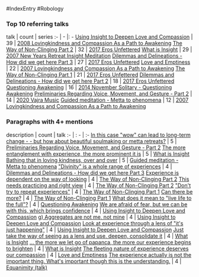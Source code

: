 #IndexEntry #Robology

### Top 10 referring talks
talk | count | series
:- | - |: -
<a data-href="Using Insight to Deepen Love and Compassion" href="Using+Insight+to+Deepen+Love+and+Compassion" class="internal-link">Using Insight to Deepen Love and Compassion</a> | 39 | <a data-href="2008 Lovingkindness and Compassion As a Path to Awakening" href="2008+Lovingkindness+and+Compassion+As+a+Path+to+Awakening" class="internal-link">2008 Lovingkindness and Compassion As a Path to Awakening</a>
<a data-href="The Way of Non-Clinging Part 2" href="The+Way+of+Non-Clinging+Part+2" class="internal-link">The Way of Non-Clinging Part 2</a> | 32 | <a data-href="2017 Eros Unfettered" href="2017+Eros+Unfettered" class="internal-link">2017 Eros Unfettered</a>
<a data-href="What is Insight" href="What+is+Insight" class="internal-link">What is Insight</a> | 29 | <a data-href="2007 New Years Retreat Insight Meditation" href="2007+New+Years+Retreat+Insight+Meditation" class="internal-link">2007 New Years Retreat Insight Meditation</a>
<a data-href="Dilemmas and Delineations - How did we get here Part 3" href="Dilemmas+and+Delineations+-+How+did+we+get+here+Part+3" class="internal-link">Dilemmas and Delineations - How did we get here Part 3</a> | 27 | <a data-href="2017 Eros Unfettered" href="2017+Eros+Unfettered" class="internal-link">2017 Eros Unfettered</a>
<a data-href="Love and Emptiness" href="Love+and+Emptiness" class="internal-link">Love and Emptiness</a> | 22 | <a data-href="2007 Lovingkindness and Compassion As a Path to Awakening" href="2007+Lovingkindness+and+Compassion+As+a+Path+to+Awakening" class="internal-link">2007 Lovingkindness and Compassion As a Path to Awakening</a>
<a data-href="The Way of Non-Clinging Part 1" href="The+Way+of+Non-Clinging+Part+1" class="internal-link">The Way of Non-Clinging Part 1</a> | 21 | <a data-href="2017 Eros Unfettered" href="2017+Eros+Unfettered" class="internal-link">2017 Eros Unfettered</a>
<a data-href="Dilemmas and Delineations - How did we get here Part 2" href="Dilemmas+and+Delineations+-+How+did+we+get+here+Part+2" class="internal-link">Dilemmas and Delineations - How did we get here Part 2</a> | 18 | <a data-href="2017 Eros Unfettered" href="2017+Eros+Unfettered" class="internal-link">2017 Eros Unfettered</a>
<a data-href="Questioning Awakening" href="Questioning+Awakening" class="internal-link">Questioning Awakening</a> | 16 | <a data-href="2014 November Solitary - Questioning Awakening" href="2014+November+Solitary+-+Questioning+Awakening" class="internal-link">2014 November Solitary - Questioning Awakening</a>
<a data-href="Preliminaries Regarding Voice, Movement, and Gesture - Part 2" href="Preliminaries+Regarding+Voice%2C+Movement%2C+and+Gesture+-+Part+2" class="internal-link">Preliminaries Regarding Voice, Movement, and Gesture - Part 2</a> | 14 | <a data-href="2020 Vajra Music" href="2020+Vajra+Music" class="internal-link">2020 Vajra Music</a>
<a data-href="Guided meditation - Metta to phenomena" href="Guided+meditation+-+Metta+to+phenomena" class="internal-link">Guided meditation - Metta to phenomena</a> | 12 | <a data-href="2007 Lovingkindness and Compassion As a Path to Awakening" href="2007+Lovingkindness+and+Compassion+As+a+Path+to+Awakening" class="internal-link">2007 Lovingkindness and Compassion As a Path to Awakening</a>

### Paragraphs with 4+ mentions
description | count | talk
:- | : - | :-
<a aria-label-position="top" aria-label="Preliminaries Regarding Voice, Movement, and Gesture - Part 2 > In this case wow can lead to long-term change - - but how about beautiful soulmaking or metta retreats" data-href="Preliminaries Regarding Voice, Movement, and Gesture - Part 2#In this case wow can lead to long-term change - - but how about beautiful soulmaking or metta retreats" href="Preliminaries+Regarding+Voice%2C+Movement%2C+and+Gesture+-+Part+2#In+this+case+%22wow%22+can+lead+to+long-term+change+-+-+but+how+about+beautiful+soulmaking+or+metta+retreats" class="internal-link">In this case &quot;wow&quot; can lead to long-term change - - but how about beautiful soulmaking or metta retreats?</a> | 5 | <a data-href="Preliminaries Regarding Voice, Movement, and Gesture - Part 2" href="Preliminaries+Regarding+Voice%2C+Movement%2C+and+Gesture+-+Part+2" class="internal-link">Preliminaries Regarding Voice, Movement, and Gesture - Part 2</a>
<a aria-label-position="top" aria-label="What is Insight > The more entanglement with experience the more prominent it is" data-href="What is Insight#The more entanglement with experience the more prominent it is" href="What+is+Insight#The+more+entanglement+with+experience+the+more+prominent+it+is" class="internal-link">The more entanglement with experience, the more prominent it is</a> | 5 | <a data-href="What is Insight" href="What+is+Insight" class="internal-link">What is Insight</a>
<a aria-label-position="top" aria-label="Guided meditation - Metta to phenomena > Bathing that in loving kindness over and over" data-href="Guided meditation - Metta to phenomena#Bathing that in loving kindness over and over" href="Guided+meditation+-+Metta+to+phenomena#Bathing+that+in+loving+kindness+over+and+over" class="internal-link">Bathing that in loving kindness, over and over</a> | 5 | <a data-href="Guided meditation - Metta to phenomena" href="Guided+meditation+-+Metta+to+phenomena" class="internal-link">Guided meditation - Metta to phenomena</a>
<a aria-label-position="top" aria-label="Dilemmas and Delineations - How did we get here Part 3 > Divinity is a whole range of experiences" data-href="Dilemmas and Delineations - How did we get here Part 3#Divinity is a whole range of experiences" href="Dilemmas+and+Delineations+-+How+did+we+get+here+Part+3#%22Divinity%22+is+a+whole+range+of+experiences" class="internal-link">&quot;Divinity&quot; is a whole range of experiences</a> | 4 | <a data-href="Dilemmas and Delineations - How did we get here Part 3" href="Dilemmas+and+Delineations+-+How+did+we+get+here+Part+3" class="internal-link">Dilemmas and Delineations - How did we get here Part 3</a>
<a aria-label-position="top" aria-label="The Way of Non-Clinging Part 2 > Experience is dependent on the way of looking" data-href="The Way of Non-Clinging Part 2#Experience is dependent on the way of looking" href="The+Way+of+Non-Clinging+Part+2#Experience+is+dependent+on+the+way+of+looking" class="internal-link">Experience is dependent on the way of looking</a> | 4 | <a data-href="The Way of Non-Clinging Part 2" href="The+Way+of+Non-Clinging+Part+2" class="internal-link">The Way of Non-Clinging Part 2</a>
<a aria-label-position="top" aria-label="The Way of Non-Clinging Part 2 > This needs practicing and right view" data-href="The Way of Non-Clinging Part 2#This needs practicing and right view" href="The+Way+of+Non-Clinging+Part+2#This+needs+practicing+and+right+view" class="internal-link">This needs practicing and right view</a> | 4 | <a data-href="The Way of Non-Clinging Part 2" href="The+Way+of+Non-Clinging+Part+2" class="internal-link">The Way of Non-Clinging Part 2</a>
<a aria-label-position="top" aria-label="The Way of Non-Clinging Part 1 > Dont try to repeat experiences" data-href="The Way of Non-Clinging Part 1#Don't try to repeat experiences" href="The+Way+of+Non-Clinging+Part+1#%22Don%27t+try+to+repeat+experiences%22" class="internal-link">&quot;Don&#x27;t try to repeat experiences&quot;</a> | 4 | <a data-href="The Way of Non-Clinging Part 1" href="The+Way+of+Non-Clinging+Part+1" class="internal-link">The Way of Non-Clinging Part 1</a>
<a aria-label-position="top" aria-label="The Way of Non-Clinging Part 1 > Can there be more" data-href="The Way of Non-Clinging Part 1#Can there be more" href="The+Way+of+Non-Clinging+Part+1#Can+there+be+more" class="internal-link">Can there be more?</a> | 4 | <a data-href="The Way of Non-Clinging Part 1" href="The+Way+of+Non-Clinging+Part+1" class="internal-link">The Way of Non-Clinging Part 1</a>
<a aria-label-position="top" aria-label="Questioning Awakening > What does it mean to live life to the full" data-href="Questioning Awakening#What does it mean to live life to the full" href="Questioning+Awakening#What+does+it+mean+to+%22live+life+to+the+full%22" class="internal-link">What does it mean to &quot;live life to the full&quot;?</a> | 4 | <a data-href="Questioning Awakening" href="Questioning+Awakening" class="internal-link">Questioning Awakening</a>
<a aria-label-position="top" aria-label="Using Insight to Deepen Love and Compassion > We are afraid of fear but we can be with this which brings confidence" data-href="Using Insight to Deepen Love and Compassion#We are afraid of fear but we can be with this which brings confidence" href="Using+Insight+to+Deepen+Love+and+Compassion#We+are+afraid+of+fear+but+we+can+be+with+this+which+brings+confidence" class="internal-link">We are afraid of fear, but we can be with this, which brings confidence</a> | 4 | <a data-href="Using Insight to Deepen Love and Compassion" href="Using+Insight+to+Deepen+Love+and+Compassion" class="internal-link">Using Insight to Deepen Love and Compassion</a>
<a aria-label-position="top" aria-label="Using Insight to Deepen Love and Compassion > g Aggregates are not me not mine" data-href="Using Insight to Deepen Love and Compassion#g Aggregates are not me not mine" href="Using+Insight+to+Deepen+Love+and+Compassion#g+Aggregates+are+not+me+not+mine" class="internal-link">g) Aggregates are not me, not mine</a> | 4 | <a data-href="Using Insight to Deepen Love and Compassion" href="Using+Insight+to+Deepen+Love+and+Compassion" class="internal-link">Using Insight to Deepen Love and Compassion</a>
<a aria-label-position="top" aria-label="Using Insight to Deepen Love and Compassion > Look at experience through a lens of its just happening" data-href="Using Insight to Deepen Love and Compassion#Look at experience through a lens of it's just happening" href="Using+Insight+to+Deepen+Love+and+Compassion#Look+at+experience+through+a+lens+of+%22it%27s+just+happening%22" class="internal-link">Look at experience through a lens of &quot;it&#x27;s just happening&quot;</a> | 4 | <a data-href="Using Insight to Deepen Love and Compassion" href="Using+Insight+to+Deepen+Love+and+Compassion" class="internal-link">Using Insight to Deepen Love and Compassion</a>
<a aria-label-position="top" aria-label="What is Insight > Just take the way of seeing as a lens and use deepen consolidate it" data-href="What is Insight#Just take the way of seeing as a lens and use deepen consolidate it" href="What+is+Insight#Just+take+the+way+of+seeing+as+a+lens+and+use+deepen+consolidate+it" class="internal-link">Just take the way of seeing as a lens and use, deepen, consolidate it</a> | 4 | <a data-href="What is Insight" href="What+is+Insight" class="internal-link">What is Insight</a>
<a aria-label-position="top" aria-label="What is Insight >  the more we let go of papanca the more our experience begins to brighten" data-href="What is Insight# the more we let go of papanca the more our experience begins to brighten" href="What+is+Insight#+the+more+we+let+go+of+papanca+the+more+our+experience+begins+to+brighten" class="internal-link">... the more we let go of papanca, the more our experience begins to brighten</a> | 4 | <a data-href="What is Insight" href="What+is+Insight" class="internal-link">What is Insight</a>
<a aria-label-position="top" aria-label="Love and Emptiness > The fleeting nature of experience deserves our compassion" data-href="Love and Emptiness#The fleeting nature of experience deserves our compassion" href="Love+and+Emptiness#The+fleeting+nature+of+experience+deserves+our+compassion" class="internal-link">The fleeting nature of experience deserves our compassion</a> | 4 | <a data-href="Love and Emptiness" href="Love+and+Emptiness" class="internal-link">Love and Emptiness</a>
<a aria-label-position="top" aria-label="Equanimity (talk) > The experience actually is not the important thing Whats important though this is the understanding " data-href="Equanimity (talk)#The experience actually is not the important thing What's important though this is the understanding " href="Equanimity+%28talk%29#The+experience+actually+is+not+the+important+thing+What%27s+important+though+this+is+the+understanding+" class="internal-link">The experience actually is not the important thing. What&#x27;s important though this is the understanding.</a> | 4 | <a data-href="Equanimity (talk)" href="Equanimity+%28talk%29" class="internal-link">Equanimity (talk)</a>

